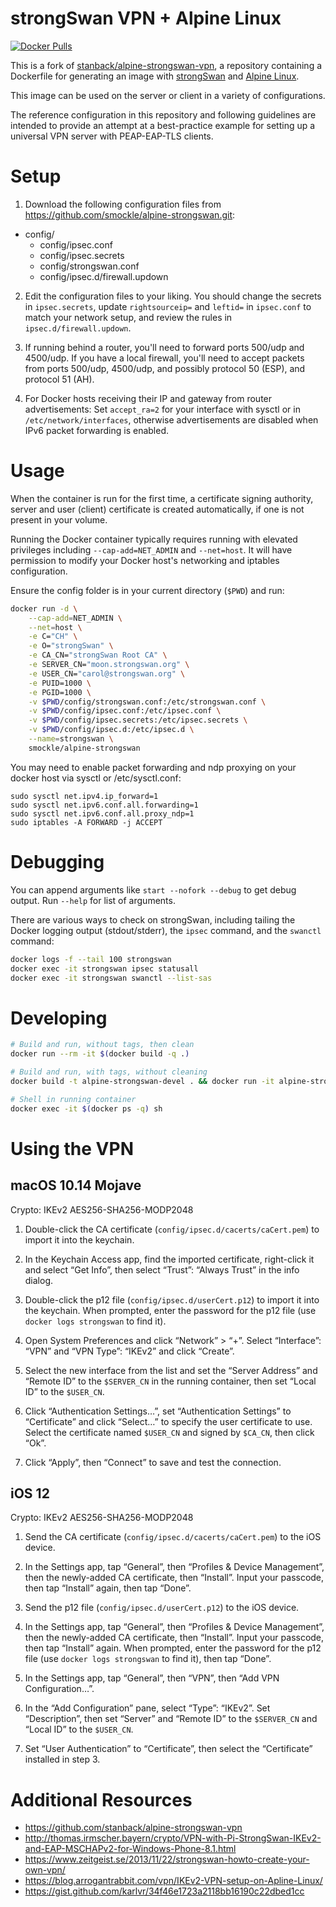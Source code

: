 # strongSwan VPN + Alpine Linux

[![Docker Pulls](https://img.shields.io/docker/pulls/smockle/alpine-strongswan.svg?style=flat)](https://hub.docker.com/r/smockle/alpine-strongswan)

This is a fork of [stanback/alpine-strongswan-vpn](https://github.com/stanback/alpine-strongswan-vpn), a repository containing a Dockerfile for generating an image with [strongSwan](https://www.strongswan.org/) and [Alpine Linux](https://alpinelinux.org/).

This image can be used on the server or client in a variety of configurations.

The reference configuration in this repository and following guidelines are intended to provide an attempt at a best-practice example for setting up a universal VPN server with PEAP-EAP-TLS clients.

# Setup

1. Download the following configuration files from https://github.com/smockle/alpine-strongswan.git:

- config/
  - config/ipsec.conf
  - config/ipsec.secrets
  - config/strongswan.conf
  - config/ipsec.d/firewall.updown

2. Edit the configuration files to your liking. You should change the secrets in `ipsec.secrets`, update `rightsourceip=` and `leftid=` in `ipsec.conf` to match your network setup, and review the rules in `ipsec.d/firewall.updown`.

3. If running behind a router, you'll need to forward ports 500/udp and 4500/udp. If you have a local firewall, you'll need to accept packets from ports 500/udp, 4500/udp, and possibly protocol 50 (ESP), and protocol 51 (AH).

4. For Docker hosts receiving their IP and gateway from router advertisements: Set `accept_ra=2` for your interface with sysctl or in `/etc/network/interfaces`, otherwise advertisements are disabled when IPv6 packet forwarding is enabled.

# Usage

When the container is run for the first time, a certificate signing authority, server and user (client) certificate is created automatically, if one is not present in your volume.

Running the Docker container typically requires running with elevated privileges including `--cap-add=NET_ADMIN` and `--net=host`. It will have permission to modify your Docker host's networking and iptables configuration.

Ensure the config folder is in your current directory (`$PWD`) and run:

```Bash
docker run -d \
    --cap-add=NET_ADMIN \
    --net=host \
    -e C="CH" \
    -e O="strongSwan" \
    -e CA_CN="strongSwan Root CA" \
    -e SERVER_CN="moon.strongswan.org" \
    -e USER_CN="carol@strongswan.org" \
    -e PUID=1000 \
    -e PGID=1000 \
    -v $PWD/config/strongswan.conf:/etc/strongswan.conf \
    -v $PWD/config/ipsec.conf:/etc/ipsec.conf \
    -v $PWD/config/ipsec.secrets:/etc/ipsec.secrets \
    -v $PWD/config/ipsec.d:/etc/ipsec.d \
    --name=strongswan \
    smockle/alpine-strongswan
```

You may need to enable packet forwarding and ndp proxying on your docker host via sysctl or /etc/sysctl.conf:

```
sudo sysctl net.ipv4.ip_forward=1
sudo sysctl net.ipv6.conf.all.forwarding=1
sudo sysctl net.ipv6.conf.all.proxy_ndp=1
sudo iptables -A FORWARD -j ACCEPT
```

# Debugging

You can append arguments like `start --nofork --debug` to get debug output. Run `--help` for list of arguments.

There are various ways to check on strongSwan, including tailing the Docker logging output (stdout/stderr), the `ipsec` command, and the `swanctl` command:

```Bash
docker logs -f --tail 100 strongswan
docker exec -it strongswan ipsec statusall
docker exec -it strongswan swanctl --list-sas
```

# Developing

```Bash
# Build and run, without tags, then clean
docker run --rm -it $(docker build -q .)

# Build and run, with tags, without cleaning
docker build -t alpine-strongswan-devel . && docker run -it alpine-strongswan-devel

# Shell in running container
docker exec -it $(docker ps -q) sh
```

# Using the VPN

## macOS 10.14 Mojave

Crypto: IKEv2 AES256-SHA256-MODP2048

1. Double-click the CA certificate (`config/ipsec.d/cacerts/caCert.pem`) to import it into the keychain.

2. In the Keychain Access app, find the imported certificate, right-click it and select “Get Info”, then select “Trust”: “Always Trust” in the info dialog.

3. Double-click the p12 file (`config/ipsec.d/userCert.p12`) to import it into the keychain. When prompted, enter the password for the p12 file (use `docker logs strongswan` to find it).

4. Open System Preferences and click “Network” > “+”. Select “Interface”: “VPN” and “VPN Type”: “IKEv2” and click “Create”.

5. Select the new interface from the list and set the “Server Address” and “Remote ID” to the `$SERVER_CN` in the running container, then set “Local ID” to the `$USER_CN`.

6. Click “Authentication Settings…”, set “Authentication Settings” to “Certificate” and click “Select…” to specify the user certificate to use. Select the certificate named `$USER_CN` and signed by `$CA_CN`, then click “Ok”.

7. Click “Apply”, then “Connect” to save and test the connection.

## iOS 12

Crypto: IKEv2 AES256-SHA256-MODP2048

1. Send the CA certificate (`config/ipsec.d/cacerts/caCert.pem`) to the iOS device.

2. In the Settings app, tap “General”, then “Profiles & Device Management”, then the newly-added CA certificate, then “Install”. Input your passcode, then tap “Install” again, then tap “Done”.

3. Send the p12 file (`config/ipsec.d/userCert.p12`) to the iOS device.

4. In the Settings app, tap “General”, then “Profiles & Device Management”, then the newly-added CA certificate, then “Install”. Input your passcode, then tap “Install” again. When prompted, enter the password for the p12 file (use `docker logs strongswan` to find it), then tap “Done”.

5. In the Settings app, tap “General”, then “VPN”, then “Add VPN Configuration…”.

6. In the “Add Configuration” pane, select “Type”: “IKEv2”. Set “Description”, then set “Server” and “Remote ID” to the `$SERVER_CN` and “Local ID” to the `$USER_CN`.

7. Set “User Authentication” to “Certificate”, then select the “Certificate” installed in step 3.

# Additional Resources

- https://github.com/stanback/alpine-strongswan-vpn
- http://thomas.irmscher.bayern/crypto/VPN-with-Pi-StrongSwan-IKEv2-and-EAP-MSCHAPv2-for-Windows-Phone-8.1.html
- https://www.zeitgeist.se/2013/11/22/strongswan-howto-create-your-own-vpn/
- https://blog.arrogantrabbit.com/vpn/IKEv2-VPN-setup-on-Apline-Linux/
- https://gist.github.com/karlvr/34f46e1723a2118bb16190c22dbed1cc
